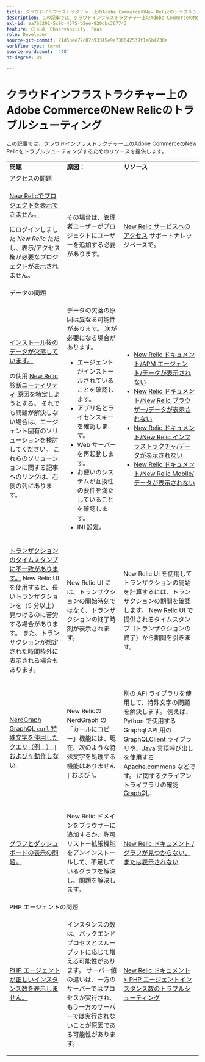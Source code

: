 ```yaml
---
title: クラウドインフラストラクチャー上のAdobe CommerceのNew Relicのトラブルシューティング
description: この記事では、クラウドインフラストラクチャー上のAdobe CommerceのNew Relicをトラブルシューティングするためのリソースを提供します。
exl-id: ea763291-5c9b-4575-b2ee-820dbc367743
feature: Cloud, Observability, Paas
role: Developer
source-git-commit: 21d5bee77c87b93345e9e730642539f1e6b4730a
workflow-type: tm+mt
source-wordcount: '448'
ht-degree: 0%

---
```


# クラウドインフラストラクチャー上のAdobe CommerceのNew Relicのトラブルシューティング

この記事では、クラウドインフラストラクチャー上のAdobe CommerceのNew Relicをトラブルシューティングするためのリソースを提供します。

<table>
<tbody>
<tr>
<td class="wysiwyg-text-align-center"><strong>問題</strong></td>
<td class="wysiwyg-text-align-center"><strong>原因：</strong></td>
<td class="wysiwyg-text-align-center"><strong>リソース</strong></td>
</tr>
<tr>
<td class="wysiwyg-text-align-center" colspan="3">アクセスの問題</td>
</tr>
<tr>
<td>
<p><u>New Relicでプロジェクトを表示できません。</u></p>
<p>にログインしました <em>New Relic</em> ただし、表示/アクセス権が必要なプロジェクトが表示されません。</p>
</td>
<td>
<p>その場合は、管理者ユーザーがプロジェクトにユーザーを追加する必要があります。</p>
</td>
<td>
<p><a href="https://experienceleague.adobe.com/docs/commerce-knowledge-base/kb/faq/access-new-relic-services.html">New Relic サービスへのアクセス</a> サポートナレッジベースで。</p>
</td>
</tr>
<tr>
<td class="wysiwyg-text-align-center" colspan="3">データの問題</td>
</tr>
<tr>
<td>
<p><u>インストール後のデータが欠落しています。</u></p>
<p>の使用 <a href="https://docs.newrelic.com/docs/agents/manage-apm-agents/troubleshooting/new-relic-diagnostics">New Relic診断ユーティリティ</a> 原因を特定しようとする。 それでも問題が解決しない場合は、エージェント固有のソリューションを検討してください。 これらのソリューションに関する記事へのリンクは、右側の列にあります。</p>
</td>
<td>
<p>データの欠落の原因は異なる可能性があります。 次が必要になる場合があります。</p>
<ul>
<li>エージェントがインストールされていることを確認します。</li>
<li>アプリ名とライセンスキーを確認します。</li>
<li>Web サーバーを再起動します。</li>
<li>お使いのシステムが互換性の要件を満たしていることを確認します。</li>
<li>INI 設定。</li>
</ul>
</td>
<td>
<ul>
<li><a href="https://docs.newrelic.com/docs/agents/manage-apm-agents/troubleshooting/not-seeing-data#apm-agents">New Relic ドキュメント/APM エージェント/データが表示されない</a></li>
<li><a href="https://docs.newrelic.com/docs/agents/manage-apm-agents/troubleshooting/not-seeing-data#browser-agent">New Relic ドキュメント/New Relic ブラウザー/データが表示されない</a></li>
<li><a href="https://docs.newrelic.com/docs/agents/manage-apm-agents/troubleshooting/not-seeing-data#infrastructure-agents">New Relic ドキュメント/New Relic インフラストラクチャ/データが表示されない</a></li>
<li><a href="https://docs.newrelic.com/docs/agents/manage-apm-agents/troubleshooting/not-seeing-data#mobile-agents">New Relic ドキュメント/New Relic Mobile/データが表示されない</a></li>
</ul>
</td>
</tr>
<tr>
<td>
<p><u>トランザクションのタイムスタンプに不一致があります。</u> New Relic UI を使用すると、長いトランザクションを（5 分以上）見つけるのに苦労する場合があります。 また、トランザクションが想定された時間枠外に表示される場合もあります。</p>
</td>
<td>
<p>New Relic UI には、トランザクションの開始時刻ではなく、トランザクションの終了時刻が表示されます。</p>
</td>
<td>
<p>New Relic UI を使用してトランザクションの開始を計算するには、トランザクションの期間を確認します。 New Relic UI で提供されるタイムスタンプ（トランザクションの終了）から期間を引きます。</p>
</td>
</tr>
<tr>
<td>
<p><u>NerdGraph GraphQL <code>curl</code> 特殊文字を使用したクエリ（例：） <code>|</code> および <code>%</code> 動作しない</u>.</p>
</td>
<td>
<p>New Relicの NerdGraph の「カールにコピー」機能には、現在、次のような特殊文字を処理する機能はありません <code>|</code> および <code>%</code>.</p>
</td>
<td>
<p>別の API ライブラリを使用して、特殊文字の問題を解決します。 例えば、Python で使用する Graphql API 用の GraphQLClient ライブラリや、Java 言語呼び出しを使用する Apache.commons などです。 に関するクライアントライブラリの確認 <a href="https://graphql.org/code/">GraphQL</a>.</p>
</td>
</tr>
<tr>
<td>
<p><u>グラフとダッシュボードの表示の問題。</u></p>
</td>
<td>
<p>New Relic ドメインをブラウザーに追加するか、許可リストー拡張機能をアンインストールして、不足しているグラフを解決し、問題を解決します。</p>
</td>
<td>
<p><a href="https://docs.newrelic.com/docs/apm/new-relic-apm/troubleshooting/charts-missing-or-do-not-render">New Relic ドキュメント / グラフが見つからない、または表示されない</a> </p>
</td>
</tr>
<tr>
<td class="wysiwyg-text-align-center" colspan="3">PHP エージェントの問題</td>
</tr>
<tr>
<td>
<p><u>PHP エージェントが正しいインスタンス数を表示しません。</u></p>
</td>
<td>
<p>インスタンスの数は、バックエンドプロセスとスループットに応じて増える可能性があります。 サーバー値の違いは、一方のサーバーではプロセスが実行され、もう一方のサーバーでは実行されないことが原因である可能性があります。</p>
</td>
<td>
<p><a href="https://docs.newrelic.com/docs/agents/php-agent/troubleshooting/troubleshoot-php-agent-instance-count">New Relic ドキュメント &gt; PHP エージェントインスタンス数のトラブルシューティング</a> </p>
</td>
</tr>
</tbody>
</table>
